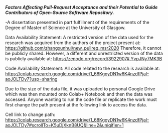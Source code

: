 ***Factors Affecting Pull-Request Acceptance and their Potential to Guide Contributors of Open-Source Software Repository.***

-A dissertation presented in part fulfillment of the requirements of the Degree of Master of Science at the University of Glasgow.

Data Availability Statement:
A restricted version of the data used for the research was acquired from the authors of the project present at: https://github.com/zhangxunhui/new_pullreq_msr2020
Therefore, it cannot be publicly shared. However, a different and unrestricted version of the data is publicly available at: https://zenodo.org/record/3922907#.YvpJNy7MK3B

Code Availability Statement:
All code related to the research is available at: https://colab.research.google.com/drive/1_68KgoyDN1w6K4nzdfPjaI-aoJOLTDy7?usp=sharing

Due to the size of the data file, it was uploaded to personal Google Drive which was then mounted onto Colab+ Notebook and then the data was accessed. Anyone wanting 
to run the code file or replicate the work must first change the path present at the following link to access the data.

Cell link to change path: https://colab.research.google.com/drive/1_68KgoyDN1w6K4nzdfPjaI-aoJOLTDy7#scrollTo=K5uDjXknB8UQ&line=2&uniqifier=1
